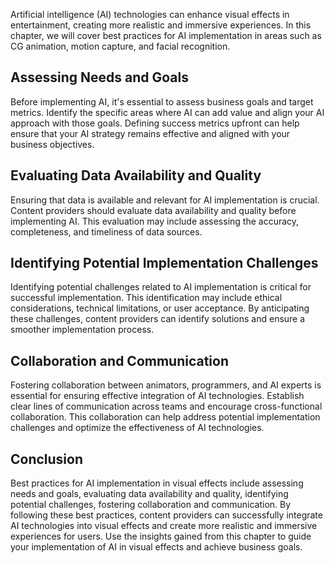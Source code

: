 

Artificial intelligence (AI) technologies can enhance visual effects in entertainment, creating more realistic and immersive experiences. In this chapter, we will cover best practices for AI implementation in areas such as CG animation, motion capture, and facial recognition.

Assessing Needs and Goals
-------------------------

Before implementing AI, it's essential to assess business goals and target metrics. Identify the specific areas where AI can add value and align your AI approach with those goals. Defining success metrics upfront can help ensure that your AI strategy remains effective and aligned with your business objectives.

Evaluating Data Availability and Quality
----------------------------------------

Ensuring that data is available and relevant for AI implementation is crucial. Content providers should evaluate data availability and quality before implementing AI. This evaluation may include assessing the accuracy, completeness, and timeliness of data sources.

Identifying Potential Implementation Challenges
-----------------------------------------------

Identifying potential challenges related to AI implementation is critical for successful implementation. This identification may include ethical considerations, technical limitations, or user acceptance. By anticipating these challenges, content providers can identify solutions and ensure a smoother implementation process.

Collaboration and Communication
-------------------------------

Fostering collaboration between animators, programmers, and AI experts is essential for ensuring effective integration of AI technologies. Establish clear lines of communication across teams and encourage cross-functional collaboration. This collaboration can help address potential implementation challenges and optimize the effectiveness of AI technologies.

Conclusion
----------

Best practices for AI implementation in visual effects include assessing needs and goals, evaluating data availability and quality, identifying potential challenges, fostering collaboration and communication. By following these best practices, content providers can successfully integrate AI technologies into visual effects and create more realistic and immersive experiences for users. Use the insights gained from this chapter to guide your implementation of AI in visual effects and achieve business goals.
